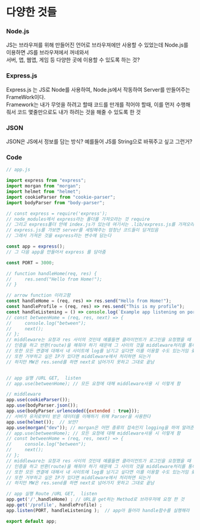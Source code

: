 # 다양한 것들

### Node.js
JS는 브라우져를 위해 만들어진 언어로 브라우져에만 사용할 수 있었는데 Node.js를 이용하면 JS를 브라우져에서 꺼네와서 </br>
서버, 앱, 웹앱, 게임 등 다양한 곳에 이용할 수 있도록 하는 것?

### Express.js 
Express.js 는 JS로 Node를 사용하여, Node.js에서 작동하여 Server를 만들어주는 FrameWork이다. <br/>
Framework는 내가 무엇을 하려고 할때 코드를 만개를 적어야 할때, 이를 먼저 수행해줘서 코드 몇줄만으로도 내가 하려는 것을 해줄 수 있도록 한 것

### JSON
JSON은 JS에서 정보를 담는 방식? 예를들어 JS를 String으로 바꿔주고 싶고 그런거?

### Code
```javascript
// app.js

import express from "express";
import morgan from "morgan";
import helmet from "helmet";
import cookieParser from "cookie-parser";
import bodyParser from "body-parser";

// const express = require('express');
// node_modules에서 express라는 폴더를 가져오라는 것 require 
// 그리고 express폴더 안에 index.js가 있는데 여기서는 .lib/express.js를 가져오라고 하고 (module.exports = require('./lib/express'); )
// express.js를 가보면 server를 세팅해주는 엄청난 코드들이 담겨있음
// 그래서 가져온 것을 express라는 변수에 담는다

const app = express();
// 그 다음 app을 만들어서 express 를 담아줌

const PORT = 3000;

// function handleHome(req, res) {
//     res.send("Hello from Home!");
// }

// arrow function 이라고함
const handleHome = (req, res) => res.send("Hello from Home!");
const handleProfile = (req, res) => res.send("This is my profile");
const handleListening = () => console.log(`Example app listening on port ${PORT}!`);
// const betweenHome = (req, res, next) => {
//     console.log("between");
//     next();
// };
// middleware는 요청과 res 사이의 것인데 예를들면 클라이언트가 로그인을 요청했을 때
// 인증을 하고 반환(route)을 해줘야 하기 때문에 그 사이의 것을 middleware처리를 통해 이룬다고 함
// 또한 모든 연결에 대해서 내 사이트에 log를 남기고 싶다면 이를 이용할 수도 있는거임 좆되네
// 또한 거부하고 싶은 IP가 있다면 middleware에서 처리하면 되는거
// 하지만 MW은 res.send를 하면 next로 넘어가지 못하고 그대로 끝남


// app 실행 /URL GET,  listen
// app.use(betweenHome); // 모든 요청에 대해 middleware사용 시 이렇게 함 

// middleware
app.use(cookieParser());
app.use(bodyParser.json());
app.use(bodyParser.urlencoded({extended : true}));
// 서버가 유저로부터 받은 데이터를 이해하기 위해 Parser을 사용한다
app.use(helmet());  // 보안?
app.use(morgan("dev")); // morgan은 어떤 종류의 접속인지 logging을 하여 알려준다
// app.use(betweenHome); // 모든 요청에 대해 middleware사용 시 이렇게 함 
// const betweenHome = (req, res, next) => {
//     console.log("between");
//     next();
// };
// middleware는 요청과 res 사이의 것인데 예를들면 클라이언트가 로그인을 요청했을 때
// 인증을 하고 반환(route)을 해줘야 하기 때문에 그 사이의 것을 middleware처리를 통해 이룬다고 함
// 또한 모든 연결에 대해서 내 사이트에 log를 남기고 싶다면 이를 이용할 수도 있는거임 좆되네
// 또한 거부하고 싶은 IP가 있다면 middleware에서 처리하면 되는거
// 하지만 MW은 res.send를 하면 next로 넘어가지 못하고 그대로 끝남

// app 실행 Route /URL GET,  listen
app.get('/',handleHome) ; // URL을 get하는 Method로 브라우저에 요청 한 것 
app.get('/profile', handleProfile) ;
app.listen(PORT, handleListening );  // app아 들어라 handle함수를 실행해라

export default app;

```
